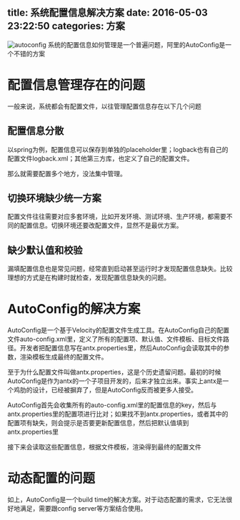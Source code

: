 title: 系统配置信息解决方案
date: 2016-05-03 23:22:50
categories: 方案
---
![autoconfig](http://pic.kyfxbl.com/autoconfig.png)
系统的配置信息如何管理是一个普遍问题，阿里的AutoConfig是一个不错的方案
<!--more-->

# 配置信息管理存在的问题

一般来说，系统都会有配置文件，以往管理配置信息存在以下几个问题

## 配置信息分散

以spring为例，配置信息可以保存到单独的placeholder里；logback也有自己的配置文件logback.xml；其他第三方库，也定义了自己的配置文件。

那么就需要配置多个地方，没法集中管理。

## 切换环境缺少统一方案

配置文件往往需要对应多套环境，比如开发环境、测试环境、生产环境，都需要不同的配置信息。切换环境还要改配置文件，显然不是最优方案。

## 缺少默认值和校验

漏填配置信息也是常见问题，经常直到启动甚至运行时才发现配置信息缺失。比较理想的方式是在构建时就检查，发现配置信息缺失的问题。

# AutoConfig的解决方案

AutoConfig是一个基于Velocity的配置文件生成工具。在AutoConfig自己的配置文件auto-config.xml里，定义了所有的配置项、默认值、文件模板、目标文件路径。开发者把配置信息写在antx.properties里，然后AutoConfig会读取其中的参数，渲染模板生成最终的配置文件。

至于为什么配置文件叫做antx.properties，这是个历史遗留问题。最初的时候AutoConfig是作为antx的一个子项目开发的，后来才独立出来。事实上antx是一个鸡肋的设计，已经被摒弃了，但是AutoConfig反而被更多人接受。

AutoConfig首先会收集所有的auto-config.xml里的配置信息的key，然后与antx.properties里的配置项进行比对；如果找不到antx.properties，或者其中的配置项有缺失，则会提示是否要更新配置信息，然后把默认值填到antx.properties里

接下来会读取这些配置信息，根据文件模板，渲染得到最终的配置文件

# 动态配置的问题

如上，AutoConfig是一个build time的解决方案。对于动态配置的需求，它无法很好地满足，需要跟config server等方案结合使用。